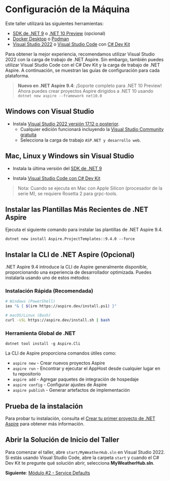 # Configuración de la Máquina

Este taller utilizará las siguientes herramientas:

- [SDK de .NET 9](https://get.dot.net/9) o [.NET 10 Preview](https://get.dot.net/10) (opcional)
- [Docker Desktop](https://docs.docker.com/engine/install/) o [Podman](https://podman.io/getting-started/installation)
- [Visual Studio 2022](https://visualstudio.microsoft.com/vs/) o [Visual Studio Code](https://code.visualstudio.com/) con [C# Dev Kit](https://code.visualstudio.com/docs/csharp/get-started)

Para obtener la mejor experiencia, recomendamos utilizar Visual Studio 2022 con la carga de trabajo de .NET Aspire. Sin embargo, también puedes utilizar Visual Studio Code con el C# Dev Kit y la carga de trabajo de .NET Aspire. A continuación, se muestran las guías de configuración para cada plataforma.

> **Nuevo en .NET Aspire 9.4**: ¡Soporte completo para .NET 10 Preview! Ahora puedes crear proyectos Aspire dirigidos a .NET 10 usando `dotnet new aspire --framework net10.0`

## Windows con Visual Studio

- Instala [Visual Studio 2022 versión 17.12 o posterior](https://visualstudio.microsoft.com/vs/).
  - Cualquier edición funcionará incluyendo la [Visual Studio Community gratuita](https://visualstudio.microsoft.com/free-developer-offers/)
  - Selecciona la carga de trabajo `ASP.NET y desarrollo web`.

## Mac, Linux y Windows sin Visual Studio

- Instala la última versión del [SDK de .NET 9](https://get.dot.net/9?cid=eshop)

- Instala [Visual Studio Code con C# Dev Kit](https://code.visualstudio.com/docs/csharp/get-started)

> Nota: Cuando se ejecuta en Mac con Apple Silicon (procesador de la serie M), se requiere Rosetta 2 para grpc-tools.

## Instalar las Plantillas Más Recientes de .NET Aspire

Ejecuta el siguiente comando para instalar las plantillas de .NET Aspire 9.4.

```cli
dotnet new install Aspire.ProjectTemplates::9.4.0 --force
```

## Instalar la CLI de .NET Aspire (Opcional)

.NET Aspire 9.4 introduce la CLI de Aspire generalmente disponible, proporcionando una experiencia de desarrollador optimizada. Puedes instalarla usando uno de estos métodos:

### Instalación Rápida (Recomendada)

```bash
# Windows (PowerShell)
iex "& { $(irm https://aspire.dev/install.ps1) }"

# macOS/Linux (Bash)
curl -sSL https://aspire.dev/install.sh | bash
```

### Herramienta Global de .NET

```cli
dotnet tool install -g Aspire.Cli
```

La CLI de Aspire proporciona comandos útiles como:

- `aspire new` - Crear nuevos proyectos Aspire
- `aspire run` - Encontrar y ejecutar el AppHost desde cualquier lugar en tu repositorio
- `aspire add` - Agregar paquetes de integración de hospedaje
- `aspire config` - Configurar ajustes de Aspire
- `aspire publish` - Generar artefactos de implementación

## Prueba de la instalación

Para probar tu instalación, consulta el [Crear tu primer proyecto de .NET Aspire](https://learn.microsoft.com/dotnet/aspire/get-started/build-your-first-aspire-app) para obtener más información.

## Abrir la Solución de Inicio del Taller

Para comenzar el taller, abre `start/MyWeatherHub.sln` en Visual Studio 2022. Si estás usando Visual Studio Code, abre la carpeta `start` y cuando el C# Dev Kit te pregunte qué solución abrir, selecciona **MyWeatherHub.sln**.

**Siguiente**: [Módulo #2 - Service Defaults](2-servicedefaults.md)
